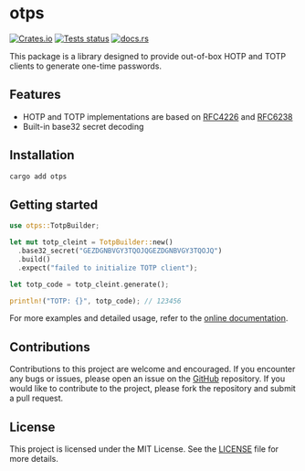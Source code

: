 # otps

[![Crates.io](https://img.shields.io/crates/v/otps?style=flat-square)](https://crates.io/crates/otps) [![Tests status](https://github.com/lbwa/otp/actions/workflows/tests.yml/badge.svg)](https://github.com/lbwa/otp/actions/workflows/tests.yml) [![docs.rs](https://img.shields.io/docsrs/otps?style=flat-square)](https://docs.rs/otps/latest/otps/)

This package is a library designed to provide out-of-box HOTP and TOTP clients to generate one-time passwords.

## Features

- HOTP and TOTP implementations are based on [RFC4226](https://datatracker.ietf.org/doc/html/rfc4226) and [RFC6238](https://datatracker.ietf.org/doc/html/rfc6238)
- Built-in base32 secret decoding

## Installation

```bash
cargo add otps
```

## Getting started

```rs
use otps::TotpBuilder;

let mut totp_cleint = TotpBuilder::new()
  .base32_secret("GEZDGNBVGY3TQOJQGEZDGNBVGY3TQOJQ")
  .build()
  .expect("failed to initialize TOTP client");

let totp_code = totp_cleint.generate();

println!("TOTP: {}", totp_code); // 123456
```

For more examples and detailed usage, refer to the [online documentation](https://docs.rs/otps/latest/otps/).

## Contributions

Contributions to this project are welcome and encouraged. If you encounter any bugs or issues, please open an issue on the [GitHub](https://github.com/lbwa/otp) repository. If you would like to contribute to the project, please fork the repository and submit a pull request.

## License

This project is licensed under the MIT License. See the [LICENSE](https://github.com/lbwa/otp/blob/main/LICENSE) file for more details.